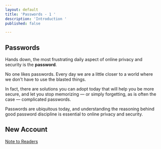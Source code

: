 ```yaml
---
layout: default
title: 'Passwords - 1 '
description: 'Introduction '
published: false

---
```

## Passwords

Hands down, the most frustrating daily aspect of online privacy and security is the **password**.

No one likes passwords. Every day we are a little closer to a world where we don't have to use the blasted things.

In fact, there are solutions you can adopt today that will help you be more secure, and let you stop memorizing — or simply forgetting, as is often the case — complicated passwords.

Passwords are ubiquitous today, and understanding the reasoning behind good password discipline is essential to online privacy and security.

## New Account

[Note to Readers](./introduction-md/ "Note to Reader ")